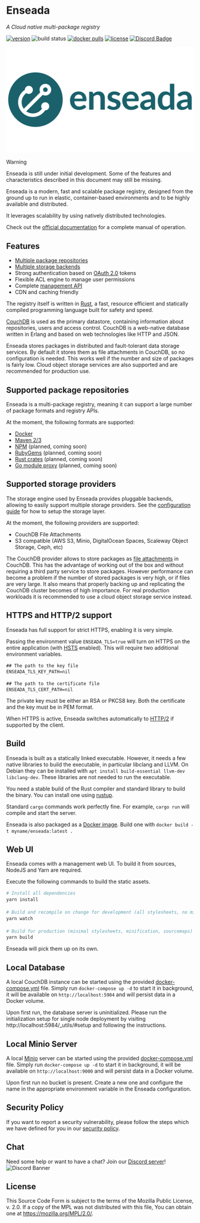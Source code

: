 # Enseada
*A Cloud native multi-package registry*
  
[![version](https://img.shields.io/github/v/release/enseadaio/enseada?sort=semver)](https://github.com/enseadaio/enseada/releases/latest)
![build status](https://github.com/enseadaio/enseada/workflows/master/badge.svg)
[![docker pulls](https://img.shields.io/docker/pulls/enseada/enseada)](https://hub.docker.com/r/enseada/enseada)
[![license](https://img.shields.io/github/license/enseadaio/enseada)](./LICENSE)
[![Discord Badge](https://discordapp.com/api/guilds/667303788532465665/widget.png?style=shield)](https://discord.gg/A34Qt8A)

![logo](./.github/logo-white.png)

>[!WARNING]
>Enseada is still under initial development. Some of the features and characteristics
>described in this document may still be missing.

Enseada is a modern, fast and scalable package registry, designed from the ground up to run in elastic, container-based environments and to be highly available and distributed.

It leverages scalability by using natively distributed technologies.

Check out the [official documentation](https://docs.enseada.io) for a complete manual of operation.

## Features

- [Multiple package repositories](#supported-package-repositories)
- [Multiple storage backends](#supported-storage-providers)
- Strong authentication based on [OAuth 2.0](https://auth0.com/docs/protocols/oauth2) tokens
- Flexible ACL engine to manage user permissions 
- Complete [management API](https://docs.enseada.io/developers/apis.html)
- CDN and caching friendly

The registry itself is written in [Rust](https://rust-lang.org/), a fast, resource efficient and statically compiled programming language
built for safety and speed.

[CouchDB](https://couchdb.apache.org/) is used as the primary datastore, containing information about
repositories, users and access control. CouchDB is a web-native database written in Erlang and based on web technologies
like HTTP and JSON.

Enseada stores packages in distributed and fault-tolerant data storage services. By default it stores them as file attachments
in CouchDB, so no configuration is needed. This works well if the number and size of packages is fairly low.
Cloud object storage services are also supported and are recommended for production use.


## Supported package repositories

Enseada is a multi-package registry, meaning it can support a large number of package
formats and registry APIs.

At the moment, the following formats are supported:

- [Docker](https://docs.docker.com/registry/spec/api/)
- [Maven 2/3](https://maven.apache.org/guides/introduction/introduction-to-repositories.html)
- [NPM](https://github.com/npm/registry/blob/master/docs/REGISTRY-API.md) (planned, coming soon)
- [RubyGems](https://rubygems.org) (planned, coming soon)
- [Rust crates](https://doc.rust-lang.org/cargo/reference/registries.html) (planned, coming soon)
- [Go module proxy](https://docs.gomods.io/intro/protocol/) (planned, coming soon)

## Supported storage providers

The storage engine used by Enseada provides pluggable backends, allowing to easily support
multiple storage providers.
See the [configuration guide](https://docs.enseada.io/users/configuration.html) for how to setup the storage layer.

At the moment, the following providers are supported:

- CouchDB File Attachments
- S3 compatible (AWS S3, Minio, DigitalOcean Spaces, Scaleway Object Storage, Ceph, etc)

The CouchDB provider allows to store packages as [file attachments](https://docs.couchdb.org/en/stable/api/document/attachments.html) in CouchDB.
This has the advantage of working out of the box and without requiring a third party service to store packages. However performance can become a problem
if the number of stored packages is very high, or if files are very large. It also means that properly backing up and replicating the CouchDB cluster
becomes of high importance. For real production workloads it is recommended to use a cloud object storage service instead. 

## HTTPS and HTTP/2 support

Enseada has full support for strict HTTPS, enabling it is very simple.

Passing the environment value `ENSEADA_TLS=true` will turn on
HTTPS on the entire application (with [HSTS](https://en.wikipedia.org/wiki/HTTP_Strict_Transport_Security) enabled). This will require two
additional environment variables.

```.env
## The path to the key file
ENSEADA_TLS_KEY_PATH=nil

## The path to the certificate file
ENSEADA_TLS_CERT_PATH=nil
```

The private key must be either an RSA or PKCS8 key.
Both the certificate and the key must be in PEM format.

When HTTPS is active, Enseada switches automatically to [HTTP/2](https://en.wikipedia.org/wiki/HTTP/2) if supported
by the client.

## Build

Enseada is built as a statically linked executable.
However, it needs a few native libraries to build the executable, in particular libclang and LLVM. On Debian
they can be installed with `apt install build-essential llvm-dev libclang-dev`. These libraries are not needed to run the executable.
 
You need a stable build of the Rust compiler and standard library to build the binary. You can install one
using [rustup](https://rustup.rs).

Standard `cargo` commands work perfectly fine. For example, `cargo run` will compile and start the server.

Enseada is also packaged as a [Docker image](https://www.docker.com/r/enseada/enseada). Build one with `docker build -t myname/enseada:latest .`

## Web UI

Enseada comes with a management web UI. To build it from sources, NodeJS and Yarn are required.

Execute the following commands to build the static assets.

```bash
# Install all dependencies
yarn install

# Build and recompile on change for development (all stylesheets, no minification)
yarn watch

# Build for production (minimal stylesheets, minification, sourcemaps)
yarn build
```

Enseada will pick them up on its own.

## Local Database

A local CouchDB instance can be started using the provided [docker-compose.yml](./docker-compose.yml) file.
Simply run `docker-compose up -d` to start it in background, it will be available on `http://localhost:5984` and will
persist data in a Docker volume.

Upon first run, the database server is uninitialized. Please run the initialization setup for 
single node deployment by visiting http://localhost:5984/_utils/#setup and following the instructions.

## Local Minio Server

A local [Minio](https://minio.io) server can be started using the provided [docker-compose.yml](./docker-compose.yml) file.
Simply run `docker-compose up -d` to start it in background, it will be available on `http://localhost:9000` and will
persist data in a Docker volume.

Upon first run no bucket is present. Create a new one and configure the name in the appropriate environment variable 
in the Enseada configuration.

## Security Policy

If you want to report a security vulnerability, please follow the steps which we have defined for you in our [security policy](https://github.com/enseadaio/enseada/security/policy).

## Chat

Need some help or want to have a chat? Join our [Discord server](https://discord.gg/A34Qt8A)!  
![Discord Banner](https://discordapp.com/api/guilds/667303788532465665/widget.png?style=banner2)

## License
This Source Code Form is subject to the terms of the Mozilla Public
License, v. 2.0. If a copy of the MPL was not distributed with this
file, You can obtain one at https://mozilla.org/MPL/2.0/.
